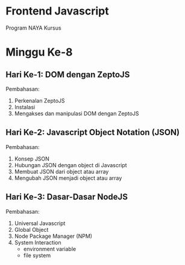 # Frontend Javascript
Program NAYA Kursus

# Minggu Ke-8

## Hari Ke-1: DOM dengan ZeptoJS
Pembahasan:
1. Perkenalan ZeptoJS
2. Instalasi
3. Mengakses dan manipulasi DOM dengan ZeptoJS

## Hari Ke-2: Javascript Object Notation (JSON)
Pembahasan:
1. Konsep JSON
2. Hubungan JSON dengan object di Javascript
3. Membuat JSON dari object atau array
4. Mengubah JSON menjadi object atau array

## Hari Ke-3: Dasar-Dasar NodeJS
Pembahasan:
1. Universal Javascript
2. Global Object
3. Node Package Manager (NPM)
4. System Interaction
    * environment variable
    * file system
